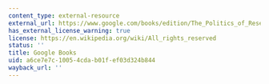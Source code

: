 ```yaml
---
content_type: external-resource
external_url: https://www.google.com/books/edition/The_Politics_of_Resentment/Rg2ZCwAAQBAJ?hl=en&gbpv=1
has_external_license_warning: true
license: https://en.wikipedia.org/wiki/All_rights_reserved
status: ''
title: Google Books
uid: a6ce7e7c-1005-4cda-b01f-ef03d324b844
wayback_url: ''
---
```

